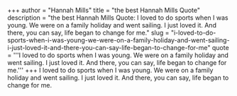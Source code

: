 +++
author = "Hannah Mills"
title = "the best Hannah Mills Quote"
description = "the best Hannah Mills Quote: I loved to do sports when I was young. We were on a family holiday and went sailing. I just loved it. And there, you can say, life began to change for me."
slug = "i-loved-to-do-sports-when-i-was-young-we-were-on-a-family-holiday-and-went-sailing-i-just-loved-it-and-there-you-can-say-life-began-to-change-for-me"
quote = '''I loved to do sports when I was young. We were on a family holiday and went sailing. I just loved it. And there, you can say, life began to change for me.'''
+++
I loved to do sports when I was young. We were on a family holiday and went sailing. I just loved it. And there, you can say, life began to change for me.
